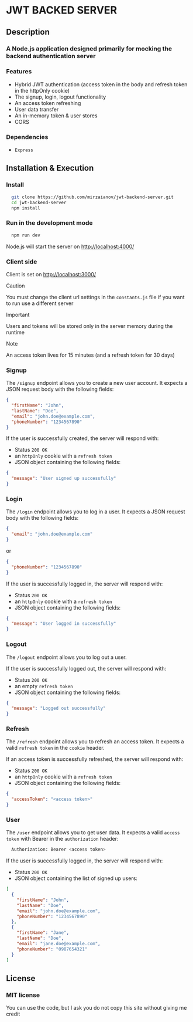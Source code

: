 # JWT BACKED SERVER

## Description

### A Node.js application designed primarily for mocking the backend authentication server

### Features

- Hybrid JWT authentication (access token in the body and refresh token in the httpOnly cookie)
- The signup, login, logout functionality
- An access token refreshing
- User data transfer
- An in-memory token & user stores
- CORS

### Dependencies

- `Express`

## Installation & Execution

### Install

```bash
  git clone https://github.com/mirzaianov/jwt-backend-server.git
  cd jwt-backend-server
  npm install
```

### Run in the development mode

```bash
  npm run dev
```

Node.js will start the server on [http://localhost:4000/](http://localhost:4000/)

### Client side

Client is set on [http://localhost:3000/](http://localhost:3000/)

> [!CAUTION]
> You must change the client url settings in the `constants.js` file if you want to run use a different server

> [!IMPORTANT]
> Users and tokens will be stored only in the server memory during the runtime

> [!NOTE]
> An access token lives for 15 minutes (and a refresh token for 30 days)

### Signup

The `/signup` endpoint allows you to create a new user account.
It expects a JSON request body with the following fields:

```json
{
  "firstName": "John",
  "lastName": "Doe",
  "email": "john.doe@example.com",
  "phoneNumber": "1234567890"
}
```

If the user is successfully created, the server will respond with:

- Status `200 OK`
- an `httpOnly` cookie with a `refresh token`
- JSON object containing the following fields:

```json
{
  "message": "User signed up successfully"
}
```

### Login

The `/login` endpoint allows you to log in a user.
It expects a JSON request body with the following fields:

```json
{
  "email": "john.doe@example.com"
}
```

or

```json
{
  "phoneNumber": "1234567890"
}
```

If the user is successfully logged in, the server will respond with:

- Status `200 OK`
- an `httpOnly` cookie with a `refresh token`
- JSON object containing the following fields:

```json
{
  "message": "User logged in successfully"
}
```

### Logout

The `/logout` endpoint allows you to log out a user.

If the user is successfully logged out, the server will respond with:

- Status `200 OK`
- an empty `refresh token`
- JSON object containing the following fields:

```json
{
  "message": "Logged out successfully"
}
```

### Refresh

The `/refresh` endpoint allows you to refresh an access token.
It expects a valid `refresh token` in the `cookie` header.

If an access token is successfully refreshed, the server will respond with:

- Status `200 OK`
- an `httpOnly` cookie with a `refresh token`
- JSON object containing the following fields:

```json
{
  "accessToken": "<access token>"
}
```

### User

The `/user` endpoint allows you to get user data.
It expects a valid `access token` with Bearer in the `authorization` header:

```bash
  Authorization: Bearer <access token>
```

If the user is successfully logged in, the server will respond with:

- Status `200 OK`
- JSON object containing the list of signed up users:

```json
[
  {
    "firstName": "John",
    "lastName": "Doe",
    "email": "john.doe@example.com",
    "phoneNumber": "1234567890"
  },
  {
    "firstName": "Jane",
    "lastName": "Doe",
    "email": "jane.doe@example.com",
    "phoneNumber": "0987654321"
  }
]
```

## License

### MIT license

You can use the code, but I ask you do not copy this site without giving me credit
